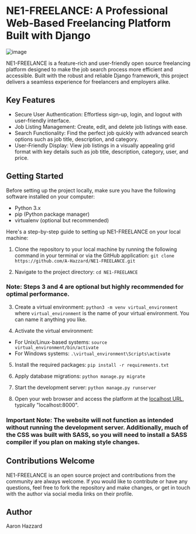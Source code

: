 # NE1-FREELANCE: A Professional Web-Based Freelancing Platform Built with Django
![image](https://user-images.githubusercontent.com/62683196/216718671-c5618604-ad2c-4723-b191-1feb053ed94e.png)

NE1-FREELANCE is a feature-rich and user-friendly open source freelancing platform designed to make the job search process more efficient and accessible. Built with the robust and reliable Django framework, this project delivers a seamless experience for freelancers and employers alike.

## Key Features
- Secure User Authentication: Effortless sign-up, login, and logout with user-friendly interface.
- Job Listing Management: Create, edit, and delete job listings with ease.
- Search Functionality: Find the perfect job quickly with advanced search options such as job title, description, and category.
- User-Friendly Display: View job listings in a visually appealing grid format with key details such as job title, description, category, user, and price.

## Getting Started
Before setting up the project locally, make sure you have the following software installed on your computer:
- Python 3.x
- pip (Python package manager)
- virtualenv (optional but recommended)

Here's a step-by-step guide to setting up NE1-FREELANCE on your local machine:

1. Clone the repository to your local machine by running the following command in your terminal or via the GitHub application:
``` git clone https://github.com/A-Hazzard/NE1-FREELANCE.git ```

2. Navigate to the project directory: 
``` cd NE1-FREELANCE ```
### Note: Steps 3 and 4 are optional but highly recommended for optimal performance.

3. Create a virtual environment:
``` python3 -m venv virtual_environment ``` where ``` virtual_environment ``` is the name of your virtual environment. You can name it anything you like.

4. Activate the virtual environment:
- For Unix/Linux-based systems: ``` source virtual_environment/bin/activate ```
- For Windows systems: ``` .\virtual_environment\Scripts\activate ```

5. Install the required packages:
``` pip install -r requirements.txt ```

6. Apply database migrations:
``` python manage.py migrate ```

7. Start the development server:
``` python manage.py runserver ```

8. Open your web browser and access the platform at the [localhost URL](localhost:8000), typically "localhost:8000".

### Important Note: The website will not function as intended without running the development server. Additionally, much of the CSS was built with SASS, so you will need to install a SASS compiler if you plan on making style changes.

## Contributions Welcome
NE1-FREELANCE is an open source project and contributions from the community are always welcome. If you would like to contribute or have any questions, feel free to fork the repository and make changes, or get in touch with the author via social media links on their profile.

## Author
Aaron Hazzard
